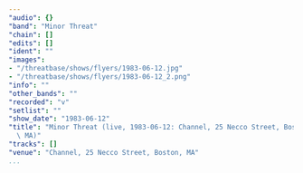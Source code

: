 ```yaml
---
"audio": {}
"band": "Minor Threat"
"chain": []
"edits": []
"ident": ""
"images":
- "/threatbase/shows/flyers/1983-06-12.jpg"
- "/threatbase/shows/flyers/1983-06-12_2.png"
"info": ""
"other_bands": ""
"recorded": "v"
"setlist": ""
"show_date": "1983-06-12"
"title": "Minor Threat (live, 1983-06-12: Channel, 25 Necco Street, Boston,\
  \ MA)"
"tracks": []
"venue": "Channel, 25 Necco Street, Boston, MA"
...
```

